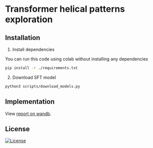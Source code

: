 # Transformer helical patterns exploration

## Installation

1. Install dependencies

You can run this code using colab without installing any dependencies

```bash
pip install -r ./requirements.txt
```

2. Download SFT model

```bash
python3 scripts/download_models.py
```

## Implementation

View [report on wandb](https://api.wandb.ai/links/jegvide-hse/c20ivas4).


## License

[![License](https://img.shields.io/badge/license-MIT-blue.svg)](/LICENSE)
